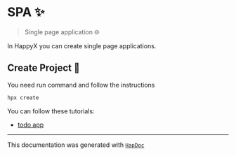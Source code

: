 # SPA ✨

> Single page application 🌐

In HappyX you can create single page applications.

## Create Project 🔨

You need run command and follow the instructions
```bash
hpx create
```

You can follow these tutorials:

- [todo app](/happyx/tutorials/todoApp/first.md)

---

This documentation was generated with [`HapDoc`](https://github.com/HapticX/hapdoc)

